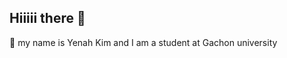 ## Hiiiii there 👋
🌱 my name is Yenah Kim and I am a student at Gachon university


<!--
**yenahkim/yenahkim** is a ✨ _special_ ✨ repository because its `README.md` (this file) appears on your GitHub profile.

Here are some ideas to get you started:


## 🌱 my name is Yenah Kim and I am a student at Gachon university




